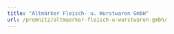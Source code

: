 ```yaml
---
title: "Altmärker Fleisch- u. Wurstwaren GmbH"
url: /premnitz/altmaerker-fleisch-u-wurstwaren-gmbh/
---
```

